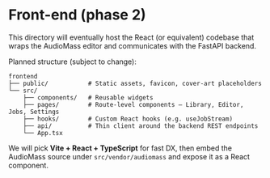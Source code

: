 # Front-end (phase 2)

This directory will eventually host the React (or equivalent) codebase that wraps the AudioMass editor and communicates with the FastAPI backend.

Planned structure (subject to change):

```
frontend
├── public/           # Static assets, favicon, cover-art placeholders
└── src/
    ├── components/   # Reusable widgets
    ├── pages/        # Route-level components – Library, Editor, Jobs, Settings
    ├── hooks/        # Custom React hooks (e.g. useJobStream)
    ├── api/          # Thin client around the backend REST endpoints
    └── App.tsx
```

We will pick **Vite + React + TypeScript** for fast DX, then embed the AudioMass source under `src/vendor/audiomass` and expose it as a React component.
